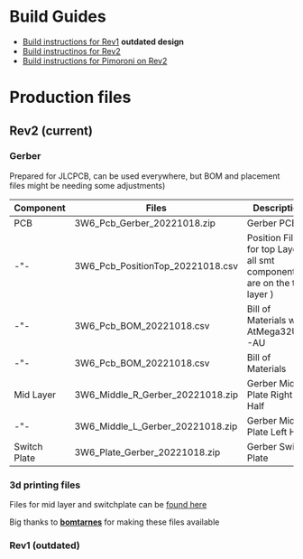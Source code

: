 # Build Guides
- [Build instructions for Rev1](./build_instruction_rev1.md) **outdated design**
- [Build instructinos for Rev2](./build_instruction_rev2.md)
- [Build instructions for Pimoroni on Rev2](./build_instruction_rev2_pimoroni.md)


# Production files
## Rev2 (current)
### Gerber

Prepared for JLCPCB, can be used everywhere, but BOM and placement files might be needing some adjustments)

| Component    | Files                            | Description                                                             |
|--------------|----------------------------------|-------------------------------------------------------------------------|
| PCB          | 3W6_Pcb_Gerber_20221018.zip      | Gerber PCB                                                              |
| -"-          | 3W6_Pcb_PositionTop_20221018.csv | Position File for top Layer ( all smt components are on the top layer ) |
| -"-          | 3W6_Pcb_BOM_20221018.csv         | Bill of Materials w/ AtMega32U4-AU                                      |
| -"-          | 3W6_Pcb_BOM_20221018.csv         | Bill of Materials                                                       |
| Mid Layer    | 3W6_Middle_R_Gerber_20221018.zip | Gerber Middle Plate Right Half                                          |
| -"-          | 3W6_Middle_L_Gerber_20221018.zip | Gerber Middle Plate Left Half                                           |
| Switch Plate | 3W6_Plate_Gerber_20221018.zip    | Gerber Switch Plate                                                     |

### 3d printing files 
Files for mid layer and switchplate can be [found here](https://github.com/weteor/3W6/tree/main/prod/Rev2/3d%20Print)

Big thanks to [**bomtarnes**](https://github.com/keyboard-magpie) for making these files available

### Rev1 (outdated)

